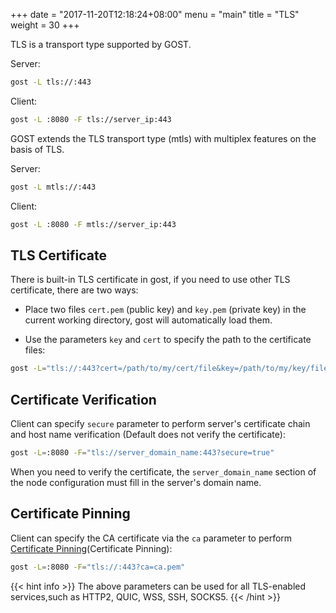 +++
date = "2017-11-20T12:18:24+08:00"
menu = "main"
title = "TLS"
weight = 30
+++

TLS is a transport type supported by GOST.

Server:

```bash
gost -L tls://:443
```

Client:

```bash
gost -L :8080 -F tls://server_ip:443
```

GOST extends the TLS transport type (mtls) with multiplex features on the basis of TLS.

Server:

```bash
gost -L mtls://:443
```

Client:

```bash
gost -L :8080 -F mtls://server_ip:443
```

## TLS Certificate

There is built-in TLS certificate in gost, if you need to use other TLS certificate, there are two ways:

* Place two files `cert.pem` (public key) and `key.pem` (private key) in the current working directory, gost will automatically load them.

* Use the parameters `key` and `cert` to specify the path to the certificate files:

```bash
gost -L="tls://:443?cert=/path/to/my/cert/file&key=/path/to/my/key/file"
```

## Certificate Verification

Client can specify `secure` parameter to perform server's certificate chain and host name verification (Default does not verify the certificate):

```bash
gost -L=:8080 -F="tls://server_domain_name:443?secure=true"
```

When you need to verify the certificate, the `server_domain_name` section of the node configuration must fill in the server's domain name.

## Certificate Pinning

Client can specify the CA certificate via the `ca` parameter to perform [Certificate Pinning](https://en.wikipedia.org/wiki/Transport_Layer_Security#Certificate_pinning)(Certificate Pinning):

```bash
gost -L=:8080 -F="tls://:443?ca=ca.pem"
```

{{< hint info >}}
The above parameters can be used for all TLS-enabled services,such as HTTP2, QUIC, WSS, SSH, SOCKS5.
{{< /hint >}}
